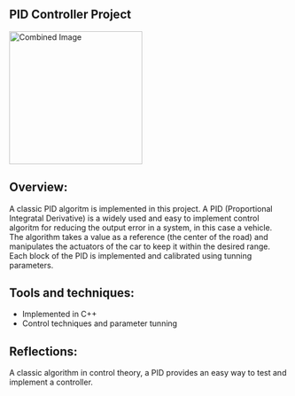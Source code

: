 ## PID Controller Project

<img src="test_image.jpg" width="240" alt="Combined Image" />

Overview:
---

A classic PID algoritm is implemented in this project. A PID (Proportional Integratal Derivative) is a widely used and easy to implement control algoritm for reducing the output error in a system, in this case a vehicle. The algorithm takes a value as a reference (the center of the road) and manipulates the actuators of the car to keep it within the desired range.
Each block of the PID is implemented and calibrated using tunning parameters.

Tools and techniques:
---

* Implemented in C++
* Control techniques and parameter tunning

Reflections:
---

A classic algorithm in control theory, a PID provides an easy way to test and implement a controller.


